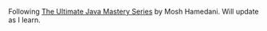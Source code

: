 Following [The Ultimate Java Mastery Series](https://codewithmosh.com/p/the-ultimate-java-mastery-series) by Mosh Hamedani.
Will update as I learn.
